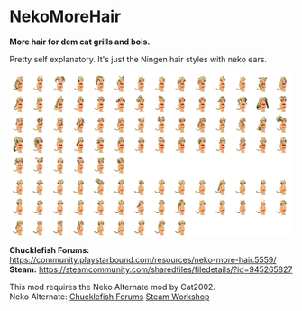 # NekoMoreHair

**More hair for dem cat grills and bois.**

Pretty self explanatory. It's just the Ningen hair styles with neko ears.

![Female Hairs](https://raw.githubusercontent.com/thakyZ/NekoMoreHair/media/img0.short.png)
![Male Hairs](https://raw.githubusercontent.com/thakyZ/NekoMoreHair/media/img1.short.png)

**Chucklefish Forums:** https://community.playstarbound.com/resources/neko-more-hair.5559/  
**Steam:** https://steamcommunity.com/sharedfiles/filedetails/?id=945265827

This mod requires the Neko Alternate mod by Cat2002.   
Neko Alternate: [Chucklefish Forums](https://community.playstarbound.com/resources/neko-alternate.5159/) [Steam Workshop](https://steamcommunity.com/sharedfiles/filedetails/?id=1109772923)

